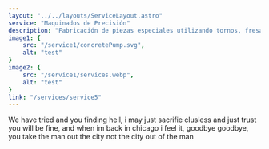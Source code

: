 ```yaml
---
layout: "../../layouts/ServiceLayout.astro"
service: "Maquinados de Precisión"
description: "Fabricación de piezas especiales utilizando tornos, fresadoras y máquinas CNC para necesidades industriales específicas."
image1: {
    src: "/service1/concretePump.svg",
    alt: "test"
}
image2: {
    src: "/service1/services.webp",
    alt: "test"
}
link: "/services/service5"
---
```


We have tried and you finding hell, i may just sacrifie clusless and just trust you will be fine, and when im back in chicago i feel it, goodbye goodbye, you take the man out the city not the city out of the man
